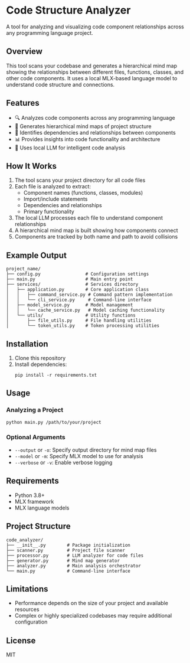 # Code Structure Analyzer

A tool for analyzing and visualizing code component relationships across any programming language project.

## Overview

This tool scans your codebase and generates a hierarchical mind map showing the relationships between different files, functions, classes, and other code components. It uses a local MLX-based language model to understand code structure and connections.

## Features

- 🔍 Analyzes code components across any programming language
- 🌲 Generates hierarchical mind maps of project structure
- 🔄 Identifies dependencies and relationships between components
- 📊 Provides insights into code functionality and architecture
- 🧠 Uses local LLM for intelligent code analysis

## How It Works

1. The tool scans your project directory for all code files
2. Each file is analyzed to extract:
   - Component names (functions, classes, modules)
   - Import/include statements
   - Dependencies and relationships
   - Primary functionality
3. The local LLM processes each file to understand component relationships
4. A hierarchical mind map is built showing how components connect
5. Components are tracked by both name and path to avoid collisions

## Example Output

```
project_name/
├── config.py                 # Configuration settings
├── main.py                   # Main entry point
├── services/                 # Services directory
│   ├── application.py        # Core application class
│   │   ├── command_service.py # Command pattern implementation
│   │   └── cli_service.py     # Command-line interface
│   ├── model_service.py      # Model management
│   │   └── cache_service.py   # Model caching functionality
│   └── utils/                # Utility functions
│       ├── file_utils.py     # File handling utilities
│       └── token_utils.py    # Token processing utilities
```

## Installation

1. Clone this repository
2. Install dependencies:
   ```
   pip install -r requirements.txt
   ```

## Usage

### Analyzing a Project

```
python main.py /path/to/your/project
```

### Optional Arguments

- `--output` or `-o`: Specify output directory for mind map files
- `--model` or `-m`: Specify MLX model to use for analysis
- `--verbose` or `-v`: Enable verbose logging

## Requirements

- Python 3.8+
- MLX framework
- MLX language models

## Project Structure

```
code_analyzer/
├── __init__.py        # Package initialization
├── scanner.py         # Project file scanner
├── processor.py       # LLM analyzer for code files
├── generator.py       # Mind map generator
├── analyzer.py        # Main analysis orchestrator
└── main.py            # Command-line interface
```

## Limitations

- Performance depends on the size of your project and available resources
- Complex or highly specialized codebases may require additional configuration

## License

MIT